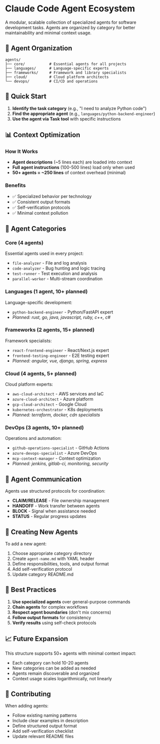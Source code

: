 # Claude Code Agent Ecosystem

A modular, scalable collection of specialized agents for software development tasks. Agents are organized by category for better maintainability and minimal context usage.

## 📁 Agent Organization

```
agents/
├── core/           # Essential agents for all projects
├── languages/      # Language-specific experts
├── frameworks/     # Framework and library specialists
├── cloud/          # Cloud platform architects
└── devops/         # CI/CD and operations
```

## 🚀 Quick Start

1. **Identify the task category** (e.g., "I need to analyze Python code")
2. **Find the appropriate agent** (e.g., `languages/python-backend-engineer`)
3. **Use the agent via Task tool** with specific instructions

## 📊 Context Optimization

### How It Works

- **Agent descriptions** (~5 lines each) are loaded into context
- **Full agent instructions** (100-500 lines) load only when used
- **50+ agents = ~250 lines** of context overhead (minimal)

### Benefits

- ✅ Specialized behavior per technology
- ✅ Consistent output formats
- ✅ Self-verification protocols
- ✅ Minimal context pollution

## 🎯 Agent Categories

### Core (4 agents)

Essential agents used in every project:

- `file-analyzer` - File and log analysis
- `code-analyzer` - Bug hunting and logic tracing
- `test-runner` - Test execution and analysis
- `parallel-worker` - Multi-stream coordination

### Languages (1 agent, 10+ planned)

Language-specific development:

- `python-backend-engineer` - Python/FastAPI expert
- *Planned: rust, go, java, javascript, ruby, c++, c#*

### Frameworks (2 agents, 15+ planned)

Framework specialists:

- `react-frontend-engineer` - React/Next.js expert
- `frontend-testing-engineer` - E2E testing expert
- *Planned: angular, vue, django, spring, express*

### Cloud (4 agents, 5+ planned)

Cloud platform experts:

- `aws-cloud-architect` - AWS services and IaC
- `azure-cloud-architect` - Azure platform
- `gcp-cloud-architect` - Google Cloud
- `kubernetes-orchestrator` - K8s deployments
- *Planned: terraform, docker, cdn specialists*

### DevOps (3 agents, 10+ planned)

Operations and automation:

- `github-operations-specialist` - GitHub Actions
- `azure-devops-specialist` - Azure DevOps
- `mcp-context-manager` - Context optimization
- *Planned: jenkins, gitlab-ci, monitoring, security*

## 🔄 Agent Communication

Agents use structured protocols for coordination:

- **CLAIM/RELEASE** - File ownership management
- **HANDOFF** - Work transfer between agents
- **BLOCK** - Signal when assistance needed
- **STATUS** - Regular progress updates

## 📝 Creating New Agents

To add a new agent:

1. Choose appropriate category directory
2. Create `agent-name.md` with YAML header
3. Define responsibilities, tools, and output format
4. Add self-verification protocol
5. Update category README.md

## 🎨 Best Practices

1. **Use specialized agents** over general-purpose commands
2. **Chain agents** for complex workflows
3. **Respect agent boundaries** (don't mix concerns)
4. **Follow output formats** for consistency
5. **Verify results** using self-check protocols

## 📈 Future Expansion

This structure supports 50+ agents with minimal context impact:

- Each category can hold 10-20 agents
- New categories can be added as needed
- Agents remain discoverable and organized
- Context usage scales logarithmically, not linearly

## 🤝 Contributing

When adding agents:

- Follow existing naming patterns
- Include clear examples in description
- Define structured output format
- Add self-verification checklist
- Update relevant README files
